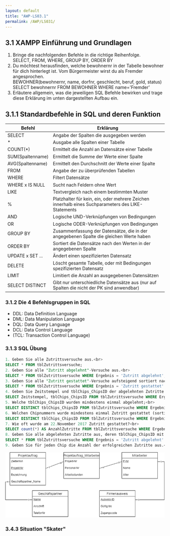 ```yaml
---
layout: default
title: "AWP-LS03.1"
permalink: /AWP/LS031/
---
```


## 3.1 XAMPP Einführung und Grundlagen

1. Bringe die nachfolgenden Befehle in die richtige Reihenfolge.<br>
SELECT, FROM, WHERE, GROUP BY, ORDER BY
2. Du möchtest herausfinden, welche bewohnernr in der Tabelle bewohner für dich hinterlegt ist. Vom Bürgermeister wirst du als Fremder angesprochen.<br> BEWOHNER(bewohnernr, name, dorfnr, geschlecht, beruf, gold, status)<br>
SELECT bewohnernr FROM BEWOHNER WHERE name='Fremder'
3. Erläutere allgemein, was die jeweiligen SQL Befehle bewirken und trage diese Erklärung im unten dargestellten Aufbau ein.<br>

## 3.1.1 Standardbefehle in SQL und deren Funktion

|Befehl|Erklärung|
|--|--|
|SELECT|Angabe der Spalten die ausgegeben werden|
|*|Ausgabe alle Spalten einer Tabelle|
|COUNT(*)|Ermittelt die Anzahl an Datensätze einer Tabelle|
|SUM(Spaltenname)|Ermittelt die Summe der Werte einer Spalte|
|AVG(Spaltenname)|Ermittelt den Durchschnitt der Werte einer Spalte|
|FROM|Angabe der zu überprüfenden Tabellen|
|WHERE|Filtert Datensätze|
|WHERE x IS NULL|Sucht nach Feldern ohne Wert|
|LIKE|Textvergleich nach einem bestimmten Muster|
|%|Platzhalter für kein, ein, oder mehrere Zeichen innerhalb eines Suchparameters des LIKE-Statements|
|AND|Logische UND-Verknüpfungen von Bedingungen|
|OR|Logische ODER-Verknüpfungen von Bedingungen|
|GROUP BY|Zusammenfassung der Datensätze, die in der angegebenen Spalte die gleichen Werte haben|
|ORDER BY|Sortiert die Datensätze nach den Werten in der angegebenen Spalte|
|UPDATE x SET ...|Ändert einen spezifizierten Datensatz|
|DELETE|Löscht gesamte Tabelle, oder mit Bedingungen spezifizierten Datensatz|
|LIMIT|Limitiert die Anzahl an ausgegebenen Datensätzen|
|SELECT DISTINCT|Gibt nur unterschiedliche Datensätze aus (nur auf Spalten die nicht der PK sind anwendbar)|

### 3.1.2 Die 4 Befehlsgruppen in SQL

- DDL: Data Definition Language
- DML: Data Manipulation Language
- DQL: Data Query Language
- DCL: Data Control Language
- (TCL: Transaction Control Language)

### 3.1.3 SQL Übung

```sql
1. Geben Sie alle Zutrittsversuche aus.<br>
SELECT * FROM tblZutrittsversuche;
2. Geben Sie alle "Zutritt abgelehnt"-Versuche aus.<br>
SELECT * FROM tblZutrittsversuche WHERE Ergebnis = 'Zutritt abgelehnt';
3. Geben Sie alle "Zutritt gestattet"-Versuche aufsteigend sortiert nach tbl_Chips_ChipsID aus.<br>
SELECT * FROM tblZutrittsversuche WHERE Ergebnis = 'Zutritt gestattet' ORDER BY tblChips_ChipsID ASC;
4. Geben Sie Zeitstempel und tblChips_ChipsID der abgelehnten Zutritte absteigend sortiert nach Zeitstempel aus.<br>
SELECT Zeitstempel, tblChips_ChipsID FROM tblZutrittsversuche WHERE Ergebnis = 'Zutritt abgelehnt' ORDER BY Zeitstempel DESC;
5. Welche tblChips_ChipsID wurden mindestens einmal abgelehnt;<br>
SELECT DISTINCT tblChips_ChipsID FROM tblZutrittsversuche WHERE Ergebnis='Zutritt abgelehnt';
6. Welchen Chipnummern wurde mindestens einmal Zutritt gestattet (sortiert nach Chipnummer)?<br>
SELECT DISTINCT tblChips_ChipsID FROM tblZutrittsversuche WHERE Ergebnis='Zutritt gestattet' ORDER BY tblChips_ChipsID;
7. Wie oft wurde am 22.November 2017 Zutritt gestattet?<br>
SELECT count(*) AS AnzahlZutritte FROM tblZutrittsversuche WHERE Ergebnis = 'Zutritt gestattet' AND DATE(Zeitstempel) = '2017-11-22';
8. Geben Sie alle abgelehnten Zutritte aus, deren tblChips_ChipsID mit 1 beginnt.<br>
SELECT * FROM tblZutrittsversuche WHERE Ergebnis = 'Zutritt abgelehnt' AND tblChips_ChipsID LIKE '1%';
9. Geben Sie für jeden Chip die Anzahl der erfolgreichen Zutritte aus.<br>
```

![LM_Projekt](./images/LM_Projekt.png)

### 3.4.3 Situation "Skater"

